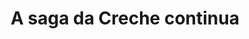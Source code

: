 ---
title: A saga da Creche continua
publishDate: 26 Ago 2022
description: O que aconteceu depois do nascimento da creche?
tags: javascript, typescript, padrões de projeto
---